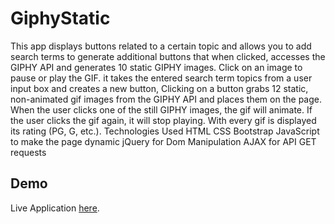 # GiphyStatic

This app displays buttons related to a certain topic and allows you to add search terms to generate additional buttons that when clicked, accesses the GIPHY API and generates 10 static GIPHY images. Click on an image to pause or play the GIF.
it takes the entered search term topics from a user input box and creates a new button, Clicking on a button grabs 12 static, non-animated gif images from the GIPHY API and places them on the page. When the user clicks one of the still GIPHY images, the gif will animate. If the user clicks the gif again, it will stop playing.
With every gif is displayed its rating (PG, G, etc.).
Technologies Used
HTML
CSS Bootstrap
JavaScript to make the page dynamic
jQuery for Dom Manipulation
AJAX for API GET requests

## Demo

Live Application [here](https://malnasseri.github.io/GiphyStatic/).